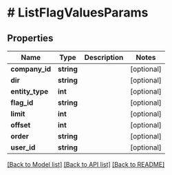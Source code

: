 # # ListFlagValuesParams

## Properties

Name | Type | Description | Notes
------------ | ------------- | ------------- | -------------
**company_id** | **string** |  | [optional]
**dir** | **string** |  | [optional]
**entity_type** | **int** |  | [optional]
**flag_id** | **string** |  | [optional]
**limit** | **int** |  | [optional]
**offset** | **int** |  | [optional]
**order** | **string** |  | [optional]
**user_id** | **string** |  | [optional]

[[Back to Model list]](../../README.md#models) [[Back to API list]](../../README.md#endpoints) [[Back to README]](../../README.md)
